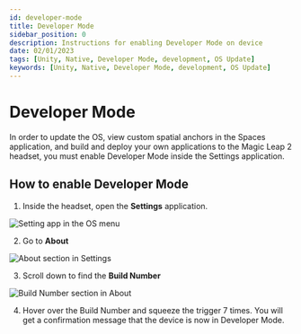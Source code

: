 ```yaml
---
id: developer-mode
title: Developer Mode
sidebar_position: 0
description: Instructions for enabling Developer Mode on device
date: 02/01/2023
tags: [Unity, Native, Developer Mode, development, OS Update]
keywords: [Unity, Native, Developer Mode, development, OS Update]
---
```


# Developer Mode

In order to update the OS, view custom spatial anchors in the Spaces application, and build and deploy your own applications to the Magic Leap 2 headset, you must enable Developer Mode inside the Settings application.

## How to enable Developer Mode

1. Inside the headset, open the **Settings** application.

![Setting app in the OS menu](/img/developer-mode/settings.jpg)

2. Go to **About**

![About section in Settings](/img/developer-mode/about.jpg)

3. Scroll down to find the **Build Number**

![Build Number section in About](/img/developer-mode/buildnumber.jpg)

4. Hover over the Build Number and squeeze the trigger 7 times. You will get a confirmation message that the device is now in Developer Mode.
